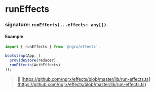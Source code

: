# runEffects
### signature: `runEffects(...effects: any[])`

#### Example
```ts
import { runEffects } from '@ngrx/effects';

bootstrap(App, [
  provideStore(reducer),
  runEffects(AuthEffects)
]);
```

> :file_folder: [https://github.com/ngrx/effects/blob/master/lib/run-effects.ts](https://github.com/ngrx/effects/blob/master/lib/run-effects.ts)